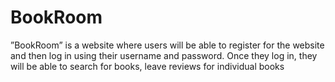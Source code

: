 # BookRoom

”BookRoom” is a website where users will be able to register for the website and then log in using their username and password. Once they log
in, they will be able to search for books, leave reviews for individual books
